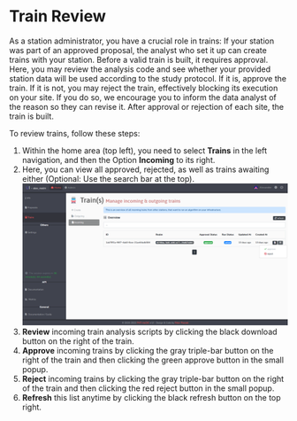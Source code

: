 # Train Review
As a station administrator, you have a crucial role in trains: If your station was part of an approved proposal, the
analyst who set it up can create trains with your station. Before a valid train is built, it requires approval.
Here, you may review the analysis code and see whether your provided station data will be used according to the study
protocol. If it is, approve the train. If it is not, you may reject the train, effectively blocking its execution on
your site. If you do so, we encourage you to inform the data analyst of the reason so they can revise it. After approval
or rejection of each site, the train is built.

To review trains, follow these steps:
1. Within the home area (top left), you need to select **Trains** in the left navigation, and then the Option
   **Incoming** to its right.
2. Here, you can view all approved, rejected, as well as trains awaiting either (Optional: Use the search bar at the
   top).
   [![image](/images/ui_images/train_incoming.png)](/images/ui_images/train_incoming.png)
3. **Review** incoming train analysis scripts by clicking the black download button on the right of the train.
4. **Approve** incoming trains by clicking the gray triple-bar button on the right of the train and then clicking the
   green approve button in the small popup.
5. **Reject** incoming trains by clicking the gray triple-bar button on the right of the train and then clicking the
   red reject button in the small popup.
6. **Refresh** this list anytime by clicking the black refresh button on the top right.
